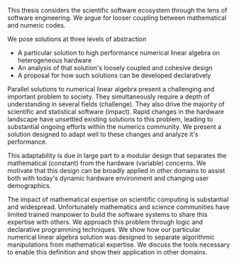 
This thesis considers the scientific software ecosystem through the lens of software engineering.  We argue for looser coupling between mathematical and numeric codes.

We pose solutions at three levels of abstraction

*   A particular solution to high performance numerical linear algebra on heterogeneous hardware
*   An analysis of that solution's loosely coupled and cohesive design
*   A proposal for how such solutions can be developed declaratively

Parallel solutions to numerical linear algebra present a challenging and important problem to society.  They simultaneously require a depth of understanding in several fields (challenge).  They also drive the majority of scientific and statistical software (impact).  Rapid changes in the hardware landscape have unsettled existing solutions to this problem, leading to substantial ongoing efforts within the numerics community.  We present a solution designed to adapt well to these changes and analyze it's performance.

This adaptability is due in large part to a modular design that separates the mathematical (constant) from the hardware (variable) concerns.  We motivate that this design can be broadly applied in other domains to assist both with today's dynamic hardware environment and changing user demographics.

The impact of mathematical expertise on scientific computing is substantial and widespread.  Unfortunately mathematics and science communities have limited trained manpower to build the software systems to share this expertise with others.  We approach this problem through logic and declarative programming techniques.  We show how our particular numerical linear algebra solution was designed to separate algorithmic manipulations from mathematical expertise.  We discuss the tools necessary to enable this definition and show their application in other domains.
